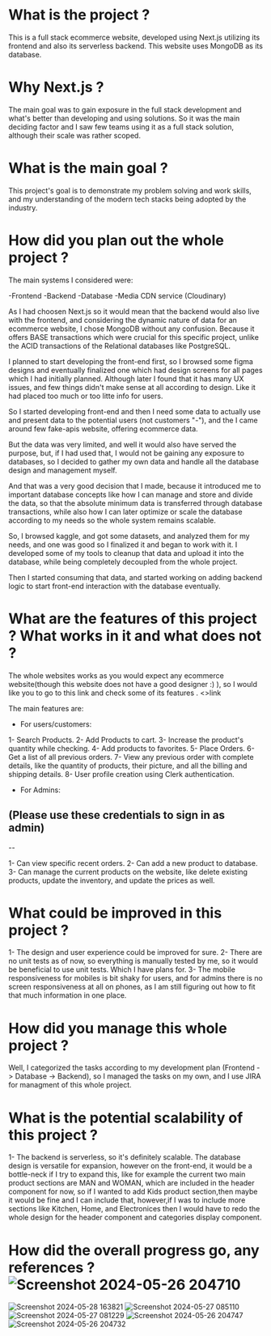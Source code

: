# What is the project ? 

This is a full stack ecommerce website, developed using Next.js utilizing its frontend and also its serverless backend. This website uses MongoDB as its database.


# Why Next.js ?

The main goal was to gain exposure in the full stack development and what's better than developing and using solutions. So it was the main deciding factor and I saw few teams using it as a full stack solution, although their scale was rather scoped. 


# What is the main goal ?
This project's goal is to demonstrate my problem solving and work skills, and my understanding of the modern tech stacks being adopted by the industry.


# How did you plan out the whole project ?

The main systems I considered were: 

-Frontend
-Backend
-Database
-Media CDN service (Cloudinary)

As I had choosen Next.js so it would mean that the backend would also live with the frontend, and considering the dynamic nature of data for an ecommerce website, I chose MongoDB without any confusion. Because it offers BASE transactions which were crucial for this specific project, unlike the ACID transactions of the Relational databases like PostgreSQL.

I planned to start developing the front-end first, so I browsed some figma designs and eventually finalized one which had design screens for all pages which I had initially planned. Although later I found that it has many UX issues, and few things didn't make sense at all according to design. Like it had placed too much or too litte info for users.

So I started developing front-end and then I need some data to actually use and present data to the potential users (not customers "-"), and the I came around few fake-apis website, offering ecommerce data. 

But the data was very limited, and well it would also have served the purpose, but, if I had used that, I would not be gaining any exposure to databases, so I decided to gather my own data and handle all the database design and management myself. 

And that was a very good decision that I made, because it introduced me to important database concepts like how I can manage and store and divide the data, so that the absolute minimum data is transferred through database transactions, while also how I can later optimize or scale the database according to my needs so the whole system remains scalable.

So, I browsed kaggle, and got some datasets, and analyzed them for my needs, and one was good so I finalized it and began to work with it.
I developed some of my tools to cleanup that data and upload it into the database, while being completely decoupled from the whole project.

Then I started consuming that data, and started working on adding backend logic to start front-end interaction with the database eventually. 

# What are the features of this project ? What works in it and what does not ?

The whole websites works as you would expect any ecommerce website(though this website does not have a good designer :) ), so I would like you to go to this link and check some of its features . <>link</link>

The main features are:

- For users/customers:

1- Search Products.
2- Add Products to cart.
3- Increase the product's quantity while checking.
4- Add products to favorites.
5- Place Orders. 
6- Get a list of all previous orders.
7- View any previous order with complete details, like the quantity of products, their picture, and all the billing and shipping details.
8- User profile creation using Clerk authentication.

- For Admins:

(Please use these credentials to sign in as admin)
--
--

1- Can view specific recent orders.
2- Can add a new product to database.
3- Can manage the current products on the website, like delete existing products, update the inventory, and update the prices as well.


# What could be improved in this project ?

1- The design and user experience could be improved for sure. 
2- There are no unit tests as of now, so everything is manually tested by me, so it would be beneficial to use unit tests. Which I have plans for.
3- The mobile responsiveness for mobiles is bit shaky for users, and for admins there is no screen responsiveness at all on phones, as I am still figuring out how to fit that much information in one place.

# How did you manage this whole project ? 

Well, I categorized the tasks according to my development plan (Frontend -> Database -> Backend), so I managed the tasks on my own, and I use JIRA for managment of this whole project.

# What is the potential scalability of this project ? 

1- The backend is serverless, so it's definitely scalable. The database design is versatile for expansion, however on the front-end, it would be a bottle-neck if I try to expand this, like for example the current two main product sections are MAN and WOMAN, which are included in the header component for now, so if I wanted to add Kids product section,then maybe it would be fine and I can include that, however,if I was to include more sections like Kitchen, Home, and Electronices then I would have to redo the whole design for the header component and categories display component.

# How did the overall progress go, any references ?![Screenshot 2024-05-26 204710](https://github.com/stuckrabbit/luminae/assets/165798996/17685113-b098-46bb-865f-54d786e491ca)
![Screenshot 2024-05-28 163821](https://github.com/stuckrabbit/luminae/assets/165798996/24f2f748-3389-44b5-8bb1-f9cc8e165042)
![Screenshot 2024-05-27 085110](https://github.com/stuckrabbit/luminae/assets/165798996/a7ee0ed2-b50a-48b9-a319-6c9370a0d5e3)
![Screenshot 2024-05-27 081229](https://github.com/stuckrabbit/luminae/assets/165798996/b7836179-57af-4081-8793-4cf190505f05)
![Screenshot 2024-05-26 204747](https://github.com/stuckrabbit/luminae/assets/165798996/b0735924-5cdd-40ec-bfc8-6a800277aa28)
![Screenshot 2024-05-26 204732](https://github.com/stuckrabbit/luminae/assets/165798996/51c5a381-99b7-49e3-8494-cbe3b9e15c97)

